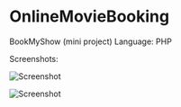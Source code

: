 # OnlineMovieBooking

BookMyShow (mini project) Language: PHP

Screenshots:

![Screenshot](s1.png)


![Screenshot](s2.png)

